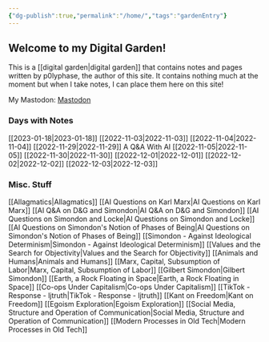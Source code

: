 ```yaml
---
{"dg-publish":true,"permalink":"/home/","tags":"gardenEntry"}
---
```



## Welcome to my Digital Garden!

This is a [[digital garden\|digital garden]] that contains notes and pages written by p0lyphase, the author of this site. It contains nothing much at the moment but when I take notes, I can place them here on this site!

My Mastodon: <a rel="me" href="https://toot.marty.workisboring.com/@marty">Mastodon</a>

### Days with Notes

[[2023-01-18\|2023-01-18]]
[[2022-11-03\|2022-11-03]]
[[2022-11-04\|2022-11-04]]
[[2022-11-29\|2022-11-29]] A Q&A With AI
[[2022-11-05\|2022-11-05]]
[[2022-11-30\|2022-11-30]]
[[2022-12-01\|2022-12-01]]
[[2022-12-02\|2022-12-02]]
[[2022-12-03\|2022-12-03]]


### Misc. Stuff

[[Allagmatics\|Allagmatics]]
[[AI Questions on Karl Marx\|AI Questions on Karl Marx]]
[[AI Q&A on D&G and Simondon\|AI Q&A on D&G and Simondon]]
[[AI Questions on Simondon and Locke\|AI Questions on Simondon and Locke]]
[[AI Questions on Simondon's Notion of Phases of Being\|AI Questions on Simondon's Notion of Phases of Being]]
[[Simondon - Against Ideological Determinism\|Simondon - Against Ideological Determinism]]
[[Values and the Search for Objectivity\|Values and the Search for Objectivity]]
[[Animals and Humans\|Animals and Humans]]
[[Marx, Capital, Subsumption of Labor\|Marx, Capital, Subsumption of Labor]]
[[Gilbert Simondon\|Gilbert Simondon]]
[[Earth, a Rock Floating in Space\|Earth, a Rock Floating in Space]]
[[Co-ops Under Capitalism\|Co-ops Under Capitalism]]
[[TikTok - Response - ljtruth\|TikTok - Response - ljtruth]]
[[Kant on Freedom\|Kant on Freedom]]
[[Egoism Exploration\|Egoism Exploration]]
[[Social Media, Structure and Operation of Communication\|Social Media, Structure and Operation of Communication]]
[[Modern Processes in Old Tech\|Modern Processes in Old Tech]]

